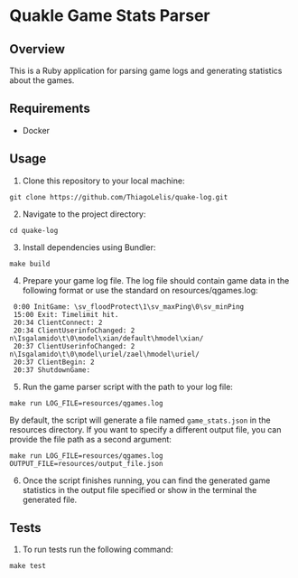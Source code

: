 # Quakle Game Stats Parser

## Overview
This is a Ruby application for parsing game logs and generating statistics about the games.

## Requirements
- Docker

## Usage
1. Clone this repository to your local machine:

```
git clone https://github.com/ThiagoLelis/quake-log.git
```

2. Navigate to the project directory:

```
cd quake-log
```

3. Install dependencies using Bundler:

```
make build
```

4. Prepare your game log file. The log file should contain game data in the following format or use the standard on resources/qgames.log:

```
 0:00 InitGame: \sv_floodProtect\1\sv_maxPing\0\sv_minPing
 15:00 Exit: Timelimit hit.
 20:34 ClientConnect: 2
 20:34 ClientUserinfoChanged: 2 n\Isgalamido\t\0\model\xian/default\hmodel\xian/
 20:37 ClientUserinfoChanged: 2 n\Isgalamido\t\0\model\uriel/zael\hmodel\uriel/
 20:37 ClientBegin: 2
 20:37 ShutdownGame:
```

5. Run the game parser script with the path to your log file:

```
make run LOG_FILE=resources/qgames.log
```

By default, the script will generate a file named `game_stats.json` in the resources directory. If you want to specify a different output file, you can provide the file path as a second argument:

```
make run LOG_FILE=resources/qgames.log OUTPUT_FILE=resources/output_file.json
```

6. Once the script finishes running, you can find the generated game statistics in the output file specified or show in the terminal the generated file.


## Tests

1. To run tests run the following command:

```
make test
```
